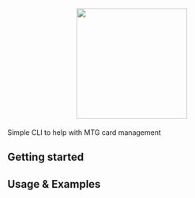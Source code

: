 
<h1 align="center">
  <img src="https://raw.githubusercontent.com/4thokage/mttgo/master/.github/images/title.png" width="224px"/><br/>
</h1>
Simple CLI to help with MTG card management

## Getting started




## Usage & Examples
